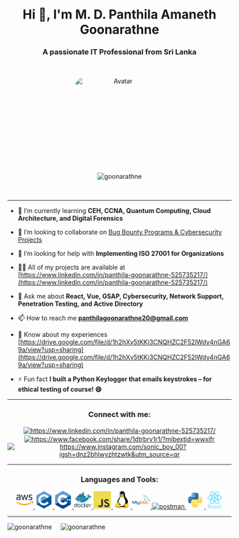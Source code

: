 <h1 align="center">Hi 👋, I'm M. D. Panthila Amaneth Goonarathne</h1>

<h3 align="center">A passionate IT Professional from Sri Lanka</h3>

<br>

<p align="center">
  <img 
    src="https://img.freepik.com/premium-photo/hacker-wearing-mask-with-digital-effects-dark-background-concept-hacker-mask-digital_660230-183551.jpg" 
    alt="Avatar" 
    width=200" 
    height="200" 
    style="border-radius: 10%; display: block; object-fit: cover;" 
  />
</p>

<p align="center">
  <!-- Profile Views Image -->
  <img src="https://komarev.com/ghpvc/?username=goonarathne&label=Profile%20views&color=0e75b6&style=flat" alt="goonarathne" />
</p>


<p align="center"> <a href="https://twitter.com/" target="blank"><img src="https://img.shields.io/twitter/follow/?logo=twitter&style=for-the-badge" alt="" /></a> </p>

---

- 🌱 I’m currently learning **CEH, CCNA, Quantum Computing, Cloud Architecture, and Digital Forensics**

- 👯 I’m looking to collaborate on [Bug Bounty Programs & Cybersecurity Projects](https://tryhackme.com/)

- 🤝 I’m looking for help with **Implementing ISO 27001 for Organizations**

- 👨‍💻 All of my projects are available at [https://www.linkedin.com/in/panthila-goonarathne-525735217/](https://www.linkedin.com/in/panthila-goonarathne-525735217/)

- 💬 Ask me about **React, Vue, GSAP, Cybersecurity, Network Support, Penetration Testing, and Active Directory**

- 📫 How to reach me **panthilagoonarathne20@gmail.com**

- 📄 Know about my experiences [https://drive.google.com/file/d/1h2hXv5tKKi3CNQHZC2F52lWdy4nGA69a/view?usp=sharing](https://drive.google.com/file/d/1h2hXv5tKKi3CNQHZC2F52lWdy4nGA69a/view?usp=sharing)

- ⚡ Fun fact **I built a Python Keylogger that emails keystrokes – for ethical testing of course! 😄**

---

<h3 align="center">Connect with me:</h3>
<p align="center">
<a href="https://linkedin.com/in/https://www.linkedin.com/in/panthila-goonarathne-525735217/" target="blank"><img align="center" src="https://raw.githubusercontent.com/rahuldkjain/github-profile-readme-generator/master/src/images/icons/Social/linked-in-alt.svg" alt="https://www.linkedin.com/in/panthila-goonarathne-525735217/" height="30" width="40" /></a>
<a href="https://fb.com/https://www.facebook.com/share/1dtrbrv1r1/?mibextid=wwxifr" target="blank"><img align="center" src="https://raw.githubusercontent.com/rahuldkjain/github-profile-readme-generator/master/src/images/icons/Social/facebook.svg" alt="https://www.facebook.com/share/1dtrbrv1r1/?mibextid=wwxifr" height="30" width="40" /></a>
<a href="https://instagram.com/https://www.instagram.com/sonic_boy_00?igsh=dnz2bhlwyzhtzwtk&utm_source=qr" target="blank"><img align="center" src="https://raw.githubusercontent.com/rahuldkjain/github-profile-readme-generator/master/src/images/icons/Social/instagram.svg" alt="https://www.instagram.com/sonic_boy_00?igsh=dnz2bhlwyzhtzwtk&utm_source=qr" height="30" width="40" /></a>
</p>

---

<h3 align="center">Languages and Tools:</h3>
<p align="center"> <a href="https://aws.amazon.com" target="_blank" rel="noreferrer"> <img src="https://raw.githubusercontent.com/devicons/devicon/master/icons/amazonwebservices/amazonwebservices-original-wordmark.svg" alt="aws" width="40" height="40"/> </a> <a href="https://www.cprogramming.com/" target="_blank" rel="noreferrer"> <img src="https://raw.githubusercontent.com/devicons/devicon/master/icons/c/c-original.svg" alt="c" width="40" height="40"/> </a> <a href="https://www.w3schools.com/cpp/" target="_blank" rel="noreferrer"> <img src="https://raw.githubusercontent.com/devicons/devicon/master/icons/cplusplus/cplusplus-original.svg" alt="cplusplus" width="40" height="40"/> </a> <a href="https://www.docker.com/" target="_blank" rel="noreferrer"> <img src="https://raw.githubusercontent.com/devicons/devicon/master/icons/docker/docker-original-wordmark.svg" alt="docker" width="40" height="40"/> </a> <a href="https://developer.mozilla.org/en-US/docs/Web/JavaScript" target="_blank" rel="noreferrer"> <img src="https://raw.githubusercontent.com/devicons/devicon/master/icons/javascript/javascript-original.svg" alt="javascript" width="40" height="40"/> </a> <a href="https://www.linux.org/" target="_blank" rel="noreferrer"> <img src="https://raw.githubusercontent.com/devicons/devicon/master/icons/linux/linux-original.svg" alt="linux" width="40" height="40"/> </a> <a href="https://www.mysql.com/" target="_blank" rel="noreferrer"> <img src="https://raw.githubusercontent.com/devicons/devicon/master/icons/mysql/mysql-original-wordmark.svg" alt="mysql" width="40" height="40"/> </a> <a href="https://postman.com" target="_blank" rel="noreferrer"> <img src="https://www.vectorlogo.zone/logos/getpostman/getpostman-icon.svg" alt="postman" width="40" height="40"/> </a> <a href="https://www.python.org" target="_blank" rel="noreferrer"> <img src="https://raw.githubusercontent.com/devicons/devicon/master/icons/python/python-original.svg" alt="python" width="40" height="40"/> </a> <a href="https://reactjs.org/" target="_blank" rel="noreferrer"> <img src="https://raw.githubusercontent.com/devicons/devicon/master/icons/react/react-original-wordmark.svg" alt="react" width="40" height="40"/> </a> </p>

---

<div style="display: flex; align-items: center; gap: 20px;">
  <img src="https://github-readme-stats.vercel.app/api?username=goonarathne&show_icons=true&locale=en" alt="goonarathne" />
  <img src="https://github-readme-streak-stats.herokuapp.com/?user=goonarathne" alt="goonarathne" />
</div>

